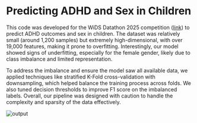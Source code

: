 # Predicting ADHD and Sex in Children

This code was developed for the WiDS Datathon 2025 competition ([link](https://www.kaggle.com/competitions/widsdatathon2025/overview)) to predict ADHD outcomes and sex in children. The dataset was relatively small (around 1,200 samples) but extremely high-dimensional, with over 19,000 features, making it prone to overfitting. Interestingly, our model showed signs of underfitting, especially for the female gender, likely due to class imbalance and limited representation.

To address the imbalance and ensure the model saw all available data, we applied techniques like stratified K-Fold cross-validation with downsampling, which helped balance the training process across folds. We also tuned decision thresholds to improve F1 score on the imbalanced labels. Overall, our pipeline was designed with caution to handle the complexity and sparsity of the data effectively.

![output](https://github.com/user-attachments/assets/d5792210-036a-4017-8197-045ba4fe1b66)
